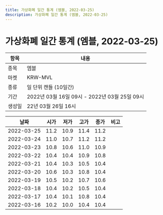 ```yaml
---
title: 가상화폐 일간 통계 (엠블, 2022-03-25)
description: 가상화폐 일간 통계 (엠블, 2022-03-25)
---
```


가상화폐 일간 통계 (엠블, 2022-03-25)
===

|항목|내용|
|--|--|
|종목|엠블|
|마켓|KRW-MVL|
|종류|일 단위 캔들 (10일간)|
|기간|2022년 03월 16일 09시 - 2022년 03월 25일 09시|
|생성일|22년 03월 26일 16시|


|날짜|시가|저가|고가|종가|비고|
|--|--|--|--|--|--|
|2022-03-25|11.2|10.9|11.4|11.2|    |
|2022-03-24|11.0|10.7|11.2|11.2|    |
|2022-03-23|10.8|10.6|11.0|10.9|    |
|2022-03-22|10.4|10.4|10.9|10.8|    |
|2022-03-21|10.4|10.3|10.5|10.4|    |
|2022-03-20|10.6|10.3|10.8|10.4|    |
|2022-03-19|10.5|10.2|10.7|10.6|    |
|2022-03-18|10.4|10.2|10.5|10.4|    |
|2022-03-17|10.4|10.1|10.8|10.4|    |
|2022-03-16|10.2|10.0|10.4|10.4|    |
